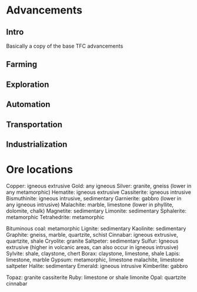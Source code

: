 # Advancements
## Intro
Basically a copy of the base TFC advancements

## Farming

## Exploration

## Automation

## Transportation

## Industrialization

# Ore locations
Copper: igneous extrusive
Gold: any igneous
Silver: granite, gneiss (lower in any metamorphic)
Hematite: igneous extrusive
Cassiterite: igneous intrusive
Bismuthinite: igneous intrusive, sedimentary
Garnierite: gabbro (lower in any igneous intrusive)
Malachite: marble, limestone (lower in phyllite, dolomite, chalk)
Magnetite: sedimentary
Limonite: sedimentary
Sphalerite: metamorphic
Tetrahedrite: metamorphic

Bituminous coal: metamorphic
Lignite: sedimentary
Kaolinite: sedimentary
Graphite: gneiss, marble, quartzite, schist
Cinnabar: igneous extrusive, quartzite, shale
Cryolite: granite
Saltpeter: sedimentary
Sulfur: Igneous extrusive (higher in volcanic areas, can also occur in igneous intrusive)
Sylvite: shale, claystone, chert
Borax: claystone, limestone, shale
Lapis: limestone, marble
Gypsum: metamorphic, limestone malachite, limestone saltpeter
Halite: sedimentary
Emerald: igneous intrusive
Kimberlite: gabbro

Topaz: granite cassiterite
Ruby: limestone or shale limonite
Opal: quartzite cinnabar